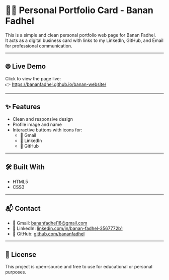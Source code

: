 # 🧑‍💻 Personal Portfolio Card - Banan Fadhel

This is a simple and clean personal portfolio web page for Banan Fadhel.  
It acts as a digital business card with links to my LinkedIn, GitHub, and Email for professional communication.

---

## 🌐 Live Demo

Click to view the page live:  
👉 https://bananfadhel.github.io/banan-website/

---

## ✨ Features

- Clean and responsive design
- Profile image and name
- Interactive buttons with icons for:
  - 📧 Gmail
  - 💼 LinkedIn
  - 🐙 GitHub

---

## 🛠️ Built With

- HTML5
- CSS3
---

## 📬 Contact

- 📧 Gmail: [bananfadhel18@gmail.com](mailto:bananfadhel18-email@gmail.com)  
- 💼 LinkedIn: [linkedin.com/in/banan-fadhel-3567772b1](https://www.linkedin.com/in/banan-fadhel-3567772b1)  
- 🐙 GitHub: [github.com/bananfadhel](https://github.com/bananfadhel)

---

## 🧾 License

This project is open-source and free to use for educational or personal purposes.
